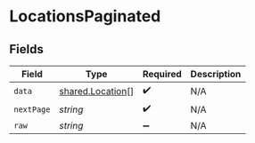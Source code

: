 # LocationsPaginated


## Fields

| Field                                                | Type                                                 | Required                                             | Description                                          |
| ---------------------------------------------------- | ---------------------------------------------------- | ---------------------------------------------------- | ---------------------------------------------------- |
| `data`                                               | [shared.Location](../../models/shared/location.md)[] | :heavy_check_mark:                                   | N/A                                                  |
| `nextPage`                                           | *string*                                             | :heavy_check_mark:                                   | N/A                                                  |
| `raw`                                                | *string*                                             | :heavy_minus_sign:                                   | N/A                                                  |
